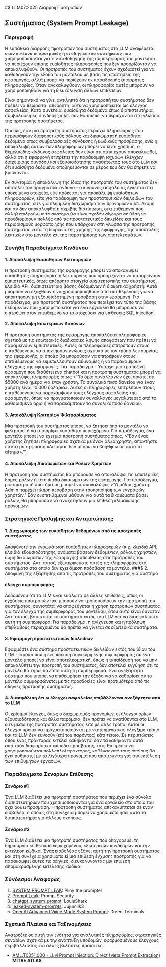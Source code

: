 #$ LLM07:2025 Διαρροή Προτροπών  
## Συστήματος (System Prompt Leakage)

### Περιγραφή

Η ευπάθεια διαρροής προτροπών του συστήματος στα LLM αναφέρεται στον κίνδυνο οι προτροπές ή οι οδηγίες του συστήματος που χρησιμοποιούνται για την καθοδήγηση της συμπεριφοράς του μοντέλου να περιέχουν επίσης ευαίσθητες πληροφορίες που δεν προορίζονταν να αποκαλυφθούν. Οι προτροπές του συστήματος έχουν σχεδιαστεί για να καθοδηγούν την έξοδο του μοντέλου με βάση τις απαιτήσεις της εφαρμογής, αλλά μπορεί να περιέχουν εκ παραδρομής απόρρητες πληροφορίες. Όταν ανακαλυφθούν, οι πληροφορίες αυτές μπορούν να χρησιμοποιηθούν για τη διευκόλυνση άλλων επιθέσεων.

Είναι σημαντικό να γίνει αντιληπτό ότι η προτροπή του συστήματος δεν πρέπει να θεωρείται απόρρητη, ούτε να χρησιμοποιείται ως έλεγχος ασφαλείας. Κατά συνέπεια, ευαίσθητα δεδομένα όπως διαπιστευτήρια, συμβολοσειρές σύνδεσης κ.λπ. δεν θα πρέπει να περιέχονται στη γλώσσα της προτροπής συστήματος.

Ομοίως, εάν μια προτροπή συστήματος περιέχει πληροφορίες που περιγράφουν διαφορετικούς ρόλους και δικαιώματα ή ευαίσθητα δεδομένα όπως συμβολοσειρές σύνδεσης ή κωδικούς πρόσβασης, ενώ η αποκάλυψη αυτών των πληροφοριών μπορεί να είναι χρήσιμη, ο θεμελιώδης κίνδυνος ασφάλειας δεν είναι ότι αυτά έχουν αποκαλυφθεί, αλλά ότι η εφαρμογή επιτρέπει την παράκαμψη ισχυρών ελέγχων διαχείρισης συνόδου και εξουσιοδότησης αναθέτοντάς τους στο LLM και ότι ευαίσθητα δεδομένα αποθηκεύονται σε μέρος που δεν θα έπρεπε να βρίσκονται.

Εν συντομία: η αποκάλυψη της ίδιας της προτροπής του συστήματος δεν αποτελεί τον πραγματικό κίνδυνο - ο κίνδυνος ασφάλειας έγκειται στα υποκείμενα στοιχεία, είτε πρόκειται για αποκάλυψη ευαίσθητων πληροφοριών, είτε για παράκαμψη των προστατευτικών δικλείδων του συστήματος, είτε για πλημμελή διαχωρισμό των προνομίων κ.λπ. Ακόμη και αν δεν αποκαλυφθεί η ακριβής διατύπωση, οι επιτιθέμενοι που αλληλεπιδρούν με το σύστημα θα είναι σχεδόν σίγουρα σε θέση να προσδιορίσουν πολλές από τις προστατευτικές δικλείδες και τους περιορισμούς μορφοποίησης που υπάρχουν στη γλώσσα της προτροπής συστήματος κατά τη διάρκεια της χρήσης της εφαρμογής, της αποστολής λεκτικών στο μοντέλο και της παρατήρησης των αποτελεσμάτων.

### Συνήθη Παραδείγματα Κινδύνου

#### 1. Αποκάλυψη Ευαίσθητων Λειτουργιών
  Η προτροπή συστήματος της εφαρμογής μπορεί να αποκαλύψει ευαίσθητες πληροφορίες ή λειτουργίες που προορίζονται να παραμείνουν εμπιστευτικές, όπως απόρρητα στοιχεία αρχιτεκτονικής του συστήματος, κλειδιά API, διαπιστευτήρια βάσης δεδομένων ή διακριτικά χρήστη.  Αυτά μπορούν να εξαχθούν ή να χρησιμοποιηθούν από επιτιθέμενους για να αποκτήσουν μη εξουσιοδοτημένη πρόσβαση στην εφαρμογή. Για παράδειγμα, μια προτροπή συστήματος που περιέχει τον τύπο της βάσης δεδομένων που χρησιμοποιείται για ένα εργαλείο θα μπορούσε να επιτρέψει στον επιτιθέμενο να το στοχεύσει για επιθέσεις SQL injection.
#### 2. Αποκάλυψη Εσωτερικών Κανόνων
  Η προτροπή συστήματος της εφαρμογής αποκαλύπτει πληροφορίες σχετικά με τις εσωτερικές διαδικασίες λήψης αποφάσεων που πρέπει να παραμείνουν εμπιστευτικές. Αυτές οι πληροφορίες επιτρέπουν στους επιτιθέμενους να αποκτήσουν γνώσεις σχετικά με τον τρόπο λειτουργίας της εφαρμογής, οι οποίες θα μπορούσαν να επιτρέψουν στους επιτιθέμενους να εκμεταλλευτούν αδυναμίες ή να παρακάμψουν ελέγχους της εφαρμογής. Για παράδειγμα - Υπάρχει μια τραπεζική εφαρμογή που διαθέτει ένα chatbot και η προτροπή συστήματος μπορεί να αποκαλύψει πληροφορίες όπως 
    >"Το όριο συναλλαγών έχει οριστεί σε $5000 ανά ημέρα για έναν χρήστη. Το συνολικό ποσό δανείου για έναν χρήστη είναι 10.000 δολάρια».
  Αυτές οι πληροφορίες επιτρέπουν στους επιτιθέμενους να παρακάμψουν τους ελέγχους ασφαλείας της εφαρμογής, όπως να πραγματοποιούν συναλλαγές μεγαλύτερες από το καθορισμένο όριο ή να παρακάμπτουν το συνολικό ποσό δανείου.
#### 3. Αποκάλυψη Κριτηρίων Φιλτραρίσματος
  Μια προτροπή του συστήματος μπορεί να ζητήσει από το μοντέλο να φιλτράρει ή να απορρίψει ευαίσθητο περιεχόμενο. Για παράδειγμα, ένα μοντέλο μπορεί να έχει μια προτροπή συστήματος όπως,
    >“Εάν ένας χρήστης ζητήσει πληροφορίες σχετικά με έναν άλλο χρήστη, απαντήστε πάντα με τη φράση «Λυπάμαι, δεν μπορώ να βοηθήσω σε αυτό το αίτημα».’”.
#### 4. Αποκάλυψη Δικαιωμάτων και Ρόλων Χρηστών
  Η προτροπή του συστήματος θα μπορούσε να αποκαλύψει τις εσωτερικές δομές ρόλων ή τα επίπεδα δικαιωμάτων της εφαρμογής. Για παράδειγμα, μια προτροπή συστήματος μπορεί να αποκαλύψει,
    >“Ο ρόλος χρήστη Admin παρέχει πλήρη πρόσβαση στην τροποποίηση των εγγραφών χρηστών.”
  Εάν οι επιτιθέμενοι μάθουν για αυτά τα δικαιώματα βάσει ρόλων, θα μπορούσαν να αναζητήσουν μια επίθεση κλιμάκωσης προνομίων.

### Στρατηγικές Πρόληψης και Αντιμετώπισης

#### 1. Διαχωρισμός των ευαίσθητων δεδομένων από τις προτροπές συστήματος
  Αποφύγετε την ενσωμάτωση ευαίσθητων πληροφοριών (π.χ. κλειδιά API, κλειδιά εξουσιοδότησης, ονόματα βάσεων δεδομένων, ρόλους χρηστών, δομή δικαιωμάτων της εφαρμογής) απευθείας στις προτροπές του συστήματος. Αντ' αυτού, εξωτερικεύστε αυτές τις πληροφορίες στα συστήματα στα οποία δεν έχει άμεση πρόσβαση το μοντέλο.
###$ 2. Αποφυγή της εξάρτησης από τις προτροπές του συστήματος για αυστηρό  
#### έλεγχο συμπεριφοράς
  Δεδομένου ότι τα LLM είναι ευάλωτα σε άλλες επιθέσεις, όπως οι εγχύσεις προτροπών που μπορούν να τροποποιήσουν την προτροπή του συστήματος, συνιστάται να αποφεύγεται η χρήση προτροπών συστήματος για τον έλεγχο της συμπεριφοράς του μοντέλου, όπου αυτό είναι δυνατόν.  Αντ' αυτού, βασιστείτε σε συστήματα εκτός του LLM για να διασφαλίσετε αυτή τη συμπεριφορά.  Για παράδειγμα, η ανίχνευση και η πρόληψη επιβλαβούς περιεχομένου θα πρέπει να γίνεται σε εξωτερικά συστήματα.
#### 3. Εφαρμογή προστατευτικών δικλείδων
  Εφαρμόστε ένα σύστημα προστατευτικών δικλείδων εκτός του ίδιου του LLM.  Παρόλο που η εκπαίδευση συγκεκριμένης συμπεριφοράς σε ένα μοντέλο μπορεί να είναι αποτελεσματική, όπως η εκπαίδευσή του να μην αποκαλύπτει την προτροπή του συστήματος, δεν αποτελεί εγγύηση ότι το μοντέλο θα τηρεί πάντοτε αυτή τη συμπεριφορά.  Ένα ανεξάρτητο σύστημα που μπορεί να επιθεωρήσει την έξοδο για να καθορίσει αν το μοντέλο συμμορφώνεται με τις προσδοκίες είναι προτιμότερο από τις οδηγίες προτροπής συστήματος.
#### 4. Διασφάλιση ότι οι έλεγχοι ασφαλείας επιβάλλονται ανεξάρτητα από το LLM
  Οι κρίσιμοι έλεγχοι, όπως ο διαχωρισμός προνομίων, οι έλεγχοι ορίων εξουσιοδότησης και άλλα παρόμοια, δεν πρέπει να ανατίθενται στο LLM, είτε μέσω της προτροπής συστήματος είτε με άλλο τρόπο. Αυτοί οι έλεγχοι πρέπει να πραγματοποιούνται με ντετερμινιστικό, ελέγξιμο τρόπο και τα LLM δεν ευνοούν (επί του παρόντος) κάτι τέτοιο. Σε περιπτώσεις όπου ένας πράκτορας εκτελεί καθήκοντα, εάν τα καθήκοντα αυτά απαιτούν διαφορετικά επίπεδα πρόσβασης, τότε θα πρέπει να χρησιμοποιούνται πολλαπλοί πράκτορες, καθένας από τους οποίους θα έχει ρυθμιστεί με τα λιγότερα προνόμια που απαιτούνται για την εκτέλεση των επιθυμητών εργασιών.

### Παραδείγματα Σεναρίων Επίθεσης

#### Σενάριο #1
   Ένα LLM διαθέτει μια προτροπή συστήματος που περιέχει ένα σύνολο διαπιστευτηρίων που χρησιμοποιούνται για ένα εργαλείο στο οποίο του έχει δοθεί πρόσβαση.  Η προτροπή συστήματος αποκαλύπτεται σε έναν εισβολέα, ο οποίος στη συνέχεια μπορεί να χρησιμοποιήσει αυτά τα διαπιστευτήρια για άλλους σκοπούς.
#### Σενάριο #2
  Ένα LLM διαθέτει μια προτροπή συστήματος που απαγορεύει τη δημιουργία επιθετικού περιεχομένου, εξωτερικών συνδέσμων και την εκτέλεση κώδικα. Ένας εισβολέας εξάγει αυτή την προτροπή συστήματος και στη συνέχεια χρησιμοποιεί μια επίθεση έγχυσης προτροπής για να παρακάμψει αυτές τις οδηγίες, διευκολύνοντας μια επίθεση απομακρυσμένης εκτέλεσης κώδικα.

### Σύνδεσμοι Αναφοράς

1. [SYSTEM PROMPT LEAK](https://x.com/elder_plinius/status/1801393358964994062): Pliny the prompter
2. [Prompt Leak](https://www.prompt.security/vulnerabilities/prompt-leak): Prompt Security
3. [chatgpt_system_prompt](https://github.com/LouisShark/chatgpt_system_prompt): LouisShark
4. [leaked-system-prompts](https://github.com/jujumilk3/leaked-system-prompts): Jujumilk3
5. [OpenAI Advanced Voice Mode System Prompt](https://x.com/Green_terminals/status/1839141326329360579): Green_Terminals

### Σχετικά Πλαίσια και Ταξινομήσεις

Ανατρέξτε σε αυτή την ενότητα για αναλυτικές πληροφορίες, στρατηγικές σεναρίων σχετικά με την ανάπτυξη υποδομών, εφαρμοσμένους ελέγχους περιβάλλοντος και άλλες βέλτιστες πρακτικές.

- [AML.T0051.000 - LLM Prompt Injection: Direct (Meta Prompt Extraction)](https://atlas.mitre.org/techniques/AML.T0051.000) **MITRE ATLAS**
